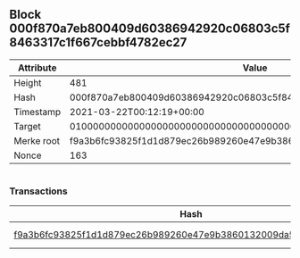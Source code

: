 ## Block 000f870a7eb800409d60386942920c06803c5f8463317c1f667cebbf4782ec27

Attribute | Value
--- | ---
Height | 481
Hash | 000f870a7eb800409d60386942920c06803c5f8463317c1f667cebbf4782ec27
Timestamp | 2021-03-22T00:12:19+00:00
Target | 0100000000000000000000000000000000000000000000000000000000000000
Merke root | f9a3b6fc93825f1d1d879ec26b989260e47e9b3860132009da522800cb4bd180
Nonce | 163

```

```

### Transactions

Hash | Amount
--- | ---
[f9a3b6fc93825f1d1d879ec26b989260e47e9b3860132009da522800cb4bd180](f9a3b6fc93825f1d1d879ec26b989260e47e9b3860132009da522800cb4bd180.md) | 10.00000000 SKEPTI 

